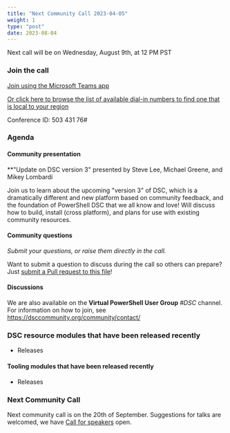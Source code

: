 ```yaml
---
title: "Next Community Call 2023-04-05"
weight: 1
type: "post"
date: 2023-08-04
---
```


Next call will be on Wednesday, August 9th, at 12 PM PST

### Join the call

[Join using the Microsoft Teams app](https://teams.microsoft.com/l/meetup-join/19%3ameeting_OTc2YThjZGQtNWE4Yi00NDQyLTk5NTktYWIwYjdhMGZjNDRl%40thread.v2/0?context=%7b%22Tid%22%3a%2272f988bf-86f1-41af-91ab-2d7cd011db47%22%2c%22Oid%22%3a%222fd83437-7fe6-4ee4-a109-828a19cb7bff%22%7d)

[Or click here to browse the list of available dial-in numbers to find one that is local to your region](https://dialin.teams.microsoft.com/8551f4c1-bea3-441a-8738-69aa517a91c5?id=50343176)

Conference ID:
503 431 76#

### Agenda

#### Community presentation

**"Update on DSC version 3" presented by Steve Lee, Michael Greene, and Mikey Lombardi

Join us to learn about the upcoming "version 3" of DSC, which is a dramatically
different and new platform based on community feedback, and the foundation of PowerShell DSC
that we all know and love! Will discuss how to build, install (cross platform),
and plans for use with existing community resources.

#### Community questions

_Submit your questions, or raise them directly in the call._

<!-- Topics or questions from the community (welcome at any point during the call).
During the Community Call in the presentation area you can ask questions by moving
you avatar to the Q & A area. -->

Want to submit a question to discuss during the call so others can prepare?
Just [submit a Pull request to this file](https://github.com/dsccommunity/dsccommunity.org/edit/master/content/community_calls/next_call.en.md)!

#### Discussions

We are also available on the **Virtual PowerShell User Group** _#DSC_ channel.
For information on how to join, see https://dsccommunity.org/community/contact/

### DSC resource modules that have been released recently

- Releases
  
#### Tooling modules that have been released recently

- Releases
  
### Next Community Call

Next community call is on the 20th of September.
Suggestions for talks are welcomed, we have [Call for speakers](https://sessionize.com/dsc-community)
open.
